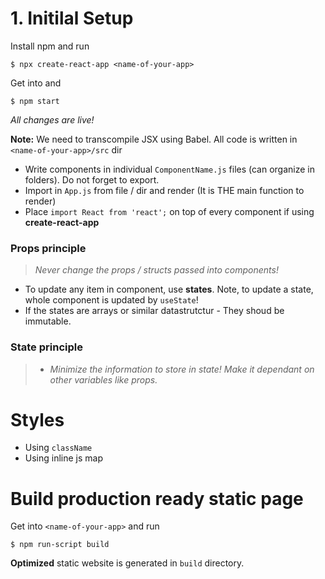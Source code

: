 # 1. Initilal Setup

Install npm and run

```
$ npx create-react-app <name-of-your-app>
```

Get into <name-of-your-app> and 
```
$ npm start
```
*All changes are live!*

**Note:** We need to transcompile JSX using Babel. All code is written in `<name-of-your-app>/src` dir

- Write components in individual `ComponentName.js` files (can organize in folders). Do not forget to export.
- Import in `App.js` from file / dir and render (It is THE main function to render)
- Place `import React from 'react';` on top of every component if using **create-react-app**

### Props principle

> *Never change the props / structs passed into components!*

- To update any item in component, use **states**. Note, to update a state, whole component is updated by `useState`!
- If the states are arrays or similar datastrutctur - They shoud be immutable.

### State principle

> - *Minimize the information to store in state! Make it dependant on other variables like props.*


# Styles

- Using `className`
- Using inline js map

# Build production ready static page

Get into `<name-of-your-app>` and run

```
$ npm run-script build
```

**Optimized** static website is generated in `build` directory.
